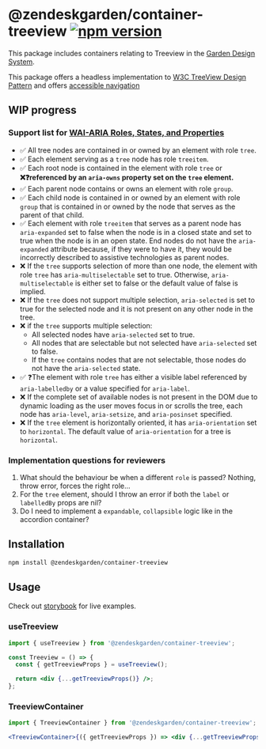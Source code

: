 # @zendeskgarden/container-treeview [![npm version][npm version badge]][npm version link]

[npm version badge]: https://flat.badgen.net/npm/v/@zendeskgarden/container-treeview
[npm version link]: https://www.npmjs.com/package/@zendeskgarden/container-treeview

This package includes containers relating to Treeview in the
[Garden Design System](https://zendeskgarden.github.io/).

This package offers a headless implementation to
[W3C TreeView Design Pattern](https://www.w3.org/TR/wai-aria-practices-1.1/#TreeView) and offers
[accessible navigation](https://www.w3.org/TR/wai-aria-practices-1.1/examples/treeview/treeview-2/treeview-2a.html#kbd_label)

## WIP progress

### Support list for [WAI-ARIA Roles, States, and Properties](https://www.w3.org/TR/wai-aria-practices-1.1/#tree_roles_states_props)

- ✅ All tree nodes are contained in or owned by an element with role `tree`.
- ✅ Each element serving as a `tree` node has role `treeitem`.
- ✅ Each root node is contained in the element with role `tree` or **❌❓referenced by an `aria-owns`
  property set on the `tree` element.**
- ✅ Each parent node contains or owns an element with role `group`.
- ✅ Each child node is contained in or owned by an element with role `group` that is contained in or
  owned by the node that serves as the parent of that child.
- ✅ Each element with role `treeitem` that serves as a parent node has `aria-expanded` set to false
  when the node is in a closed state and set to true when the node is in an open state. End nodes do
  not have the `aria-expanded` attribute because, if they were to have it, they would be incorrectly
  described to assistive technologies as parent nodes.
- ❌ If the `tree` supports selection of more than one node, the element with role `tree`
  has `aria-multiselectable` set to true. Otherwise, `aria-multiselectable` is either set to false
  or the default value of false is implied.
- ❌ If the `tree` does not support multiple selection, `aria-selected` is set to true for the
  selected node and it is not present on any other node in the tree.
- ❌ if the `tree` supports multiple selection:
  - All selected nodes have `aria-selected` set to true.
  - All nodes that are selectable but not selected have `aria-selected` set to false.
  - If the `tree` contains nodes that are not selectable, those nodes do not have
    the `aria-selected` state.
- ✅ ❓The element with role `tree` has either a visible label referenced by `aria-labelledby` or a
  value specified for `aria-label`.
- ❌ If the complete set of available nodes is not present in the DOM due to dynamic loading as the
  user moves focus in or scrolls the tree, each node has `aria-level`, `aria-setsize`,
  and `aria-posinset` specified.
- ❌ If the `tree` element is horizontally oriented, it has `aria-orientation` set to `horizontal`.
  The default value of `aria-orientation` for a tree is `horizontal`.

### Implementation questions for reviewers

1. What should the behaviour be when a different `role` is passed? Nothing, throw error, forces the
   right role...
2. For the `tree` element, should I throw an error if both the `label` or `labelledBy` props are
   nil?
3. Do I need to implement a `expandable`, `collapsible` logic like in the accordion container?

## Installation

```sh
npm install @zendeskgarden/container-treeview
```

## Usage

Check out [storybook](https://zendeskgarden.github.io/react-containers) for live examples.

### useTreeview

```jsx static
import { useTreeview } from '@zendeskgarden/container-treeview';

const Treeview = () => {
  const { getTreeviewProps } = useTreeview();

  return <div {...getTreeviewProps()} />;
};
```

### TreeviewContainer

```jsx static
import { TreeviewContainer } from '@zendeskgarden/container-treeview';

<TreeviewContainer>{({ getTreeviewProps }) => <div {...getTreeviewProps()} />}</TreeviewContainer>;
```

<!--
  TODO:

  * [ ] Add Treeview to root README table.
  * [ ] Delete this comment block.
-->
